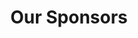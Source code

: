 ---
title: "Our Sponsors"
description: "Our Society Sponsors"
bg_image: "/images/14066321_10206926774349899_5579392699104157106_o-e1571562526696-1.jpg"
layout: "sponsors"
draft: false

pricing:
  enable : true
  pricing_table:
  # pricing table loop
  - name : ""
    price: "Warwick Home"
    content : "Warwick Home sponsors our events. They are a student accommodation rental agency. Therefore, check out their website for the best deals."
    link : "https://www.warwickhomerental.com/"
    services:
    - Houses around Canley Area
    - Near the University
    - Shared Bathroom, Ensuites or Studio Rooms
      
  # pricing table loop
  - name : ""
    price: "Royal Cha"
    content : "Royal Cha is our favorite bubble tea shop in Coventry."
    link : "https://www.facebook.com/RoyalChaOfficial/"
    services:
    - 20% discount on all foods and drinks
    - Coupons for the winner of ABACUS contests and challenges
      
  # pricing table loop
  - name : "Advance"
    price: "$299"
    content : "Suitable for large businesses with unlimited employees"
    link : "#"
    services:
    - Unlimited agents
    - 10 PSD Design
    - HTML5 Markup
    - Basic SEO
    - Email Marketing
    - 24/7 Tech Support
        
############################# call to action #################################
cta:
  enable : true
  # call to action content comes from "_index.md"
---